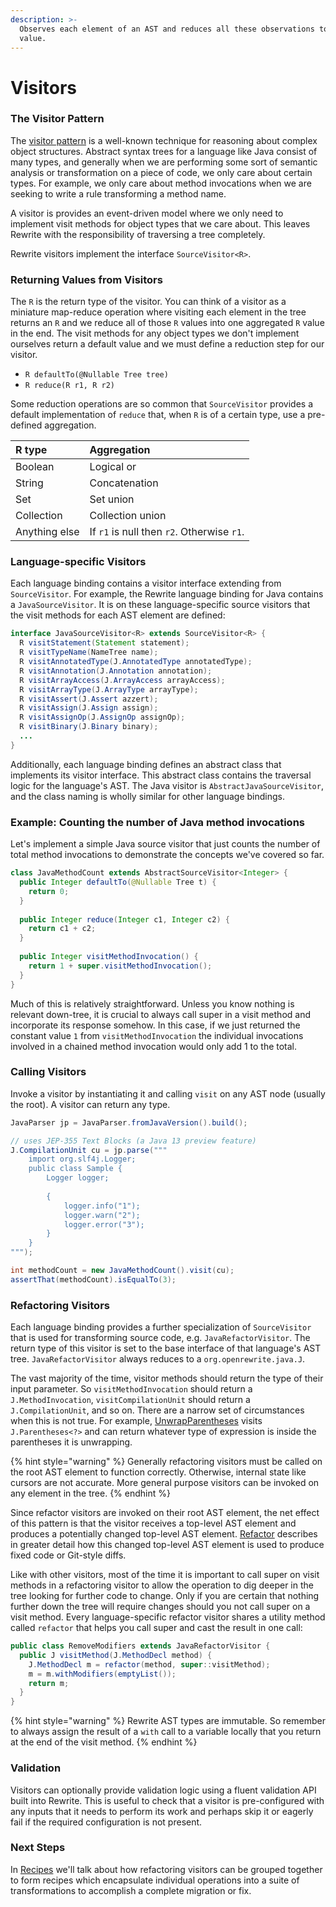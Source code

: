 ```yaml
---
description: >-
  Observes each element of an AST and reduces all these observations to a single
  value.
---
```


# Visitors

### The Visitor Pattern

The [visitor pattern](https://en.wikipedia.org/wiki/Visitor_pattern#Java_example) is a well-known technique for reasoning about complex object structures. Abstract syntax trees for a language like Java consist of many types, and generally when we are performing some sort of semantic analysis or transformation on a piece of code, we only care about certain types. For example, we only care about method invocations when we are seeking to write a rule transforming a method name.

A visitor is provides an event-driven model where we only need to implement visit methods for object types that we care about. This leaves Rewrite with the responsibility of traversing a tree completely.

Rewrite visitors implement the interface `SourceVisitor<R>`.

### Returning Values from Visitors

The `R` is the return type of the visitor. You can think of a visitor as a miniature map-reduce operation where visiting each element in the tree returns an `R` and we reduce all of those `R` values into one aggregated `R` value in the end. The visit methods for any object types we don't implement ourselves return a default value and we must define a reduction step for our visitor.

* `R defaultTo(@Nullable Tree tree)`
* `R reduce(R r1, R r2)`

Some reduction operations are so common that `SourceVisitor` provides a default implementation of `reduce` that, when `R` is of a certain type, use a pre-defined aggregation.

| R type | Aggregation |
| :--- | :--- |
| Boolean | Logical or |
| String | Concatenation |
| Set | Set union |
| Collection | Collection union |
| Anything else | If `r1` is null then `r2`. Otherwise `r1`. |

### Language-specific Visitors

Each language binding contains a visitor interface extending from `SourceVisitor`. For example, the Rewrite language binding for Java contains a `JavaSourceVisitor`. It is on these language-specific source visitors that the visit methods for each AST element are defined:

```java
interface JavaSourceVisitor<R> extends SourceVisitor<R> {
  R visitStatement(Statement statement);
  R visitTypeName(NameTree name);
  R visitAnnotatedType(J.AnnotatedType annotatedType);
  R visitAnnotation(J.Annotation annotation);
  R visitArrayAccess(J.ArrayAccess arrayAccess);
  R visitArrayType(J.ArrayType arrayType);
  R visitAssert(J.Assert azzert);
  R visitAssign(J.Assign assign);
  R visitAssignOp(J.AssignOp assignOp);
  R visitBinary(J.Binary binary);
  ...
}
```

Additionally, each language binding defines an abstract class that implements its visitor interface. This abstract class contains the traversal logic for the language's AST. The Java visitor is `AbstractJavaSourceVisitor`, and the class naming is wholly similar for other language bindings.

### Example: Counting the number of Java method invocations

Let's implement a simple Java source visitor that just counts the number of total method invocations to demonstrate the concepts we've covered so far.

```java
class JavaMethodCount extends AbstractSourceVisitor<Integer> {
  public Integer defaultTo(@Nullable Tree t) {
    return 0;
  }
  
  public Integer reduce(Integer c1, Integer c2) {
    return c1 + c2;
  }
  
  public Integer visitMethodInvocation() {
    return 1 + super.visitMethodInvocation();
  }
}
```

Much of this is relatively straightforward. Unless you know nothing is relevant down-tree, it is crucial to always call super in a visit method and incorporate its response somehow. In this case, if we just returned the constant value `1` from `visitMethodInvocation` the individual invocations involved in a chained method invocation would only add 1 to the total.

### Calling Visitors

Invoke a visitor by instantiating it and calling `visit` on any AST node \(usually the root\). A visitor can return any type.

```java
JavaParser jp = JavaParser.fromJavaVersion().build();

// uses JEP-355 Text Blocks (a Java 13 preview feature)
J.CompilationUnit cu = jp.parse("""
    import org.slf4j.Logger;
    public class Sample {
        Logger logger;
        
        {
            logger.info("1");
            logger.warn("2");
            logger.error("3");
        }
    }
""");

int methodCount = new JavaMethodCount().visit(cu);
assertThat(methodCount).isEqualTo(3);
```

### Refactoring Visitors

Each language binding provides a further specialization of `SourceVisitor` that is used for transforming source code, e.g. `JavaRefactorVisitor`. The return type of this visitor is set to the base interface of that language's AST tree. `JavaRefactorVisitor` always reduces to a `org.openrewrite.java.J`. 

The vast majority of the time, visitor methods should return the type of their input parameter. So `visitMethodInvocation` should return a `J.MethodInvocation`, `visitCompilationUnit` should return a `J.CompilationUnit`, and so on. There are a narrow set of circumstances when this is not true. For example, [UnwrapParentheses](../java/refactoring-java-source-code/unwrapparentheses.md) visits `J.Parentheses<?>` and can return whatever type of expression is inside the parentheses it is unwrapping.

{% hint style="warning" %}
Generally refactoring visitors must be called on the root AST element to function correctly. Otherwise, internal state like cursors are not accurate. More general purpose visitors can be invoked on any element in the tree.
{% endhint %}

Since refactor visitors are invoked on their root AST element, the net effect of this pattern is that the visitor receives a top-level AST element and produces a potentially changed top-level AST element. [Refactor](refactor.md) describes in greater detail how this changed top-level AST element is used to produce fixed code or Git-style diffs.

Like with other visitors, most of the time it is important to call super on visit methods in a refactoring visitor to allow the operation to dig deeper in the tree looking for further code to change. Only if you are certain that nothing further down the tree will require changes should you not call super on a visit method. Every language-specific refactor visitor shares a utility method called `refactor` that helps you call super and cast the result in one call:

```java
public class RemoveModifiers extends JavaRefactorVisitor {
  public J visitMethod(J.MethodDecl method) {
    J.MethodDecl m = refactor(method, super::visitMethod);
    m = m.withModifiers(emptyList());    
    return m;
  }
}
```

{% hint style="warning" %}
Rewrite AST types are immutable. So remember to always assign the result of a `with` call to a variable locally that you return at the end of the visit method.
{% endhint %}

### Validation

Visitors can optionally provide validation logic using a fluent validation API built into Rewrite. This is useful to check that a visitor is pre-configured with any inputs that it needs to perform its work and perhaps skip it or eagerly fail if the required configuration is not present.

### Next Steps

In [Recipes](recipes.md) we'll talk about how refactoring visitors can be grouped together to form recipes which encapsulate individual operations into a suite of transformations to accomplish a complete migration or fix.


